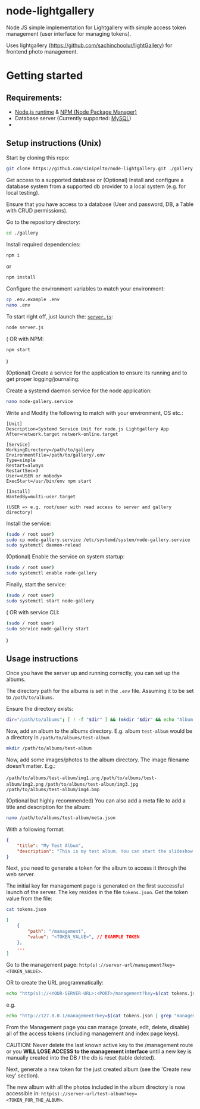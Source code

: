 # node-lightgallery
Node JS simple implementation for Lightgallery with simple access token management (user interface for managing tokens).

Uses lightgallery (https://github.com/sachinchoolur/lightGallery) for frontend photo management.

# Getting started

## Requirements:
- [Node.js runtime](https://nodejs.org/en/) & [NPM (Node Package Manager)](https://www.npmjs.com/)
- Database server (Currently supported: [MySQL](https://www.mysql.com/))
- 

## Setup instructions (Unix)

Start by cloning this repo:

```bash
git clone https://github.com/sinipelto/node-lightgallery.git ./gallery
```

Get access to a supported database or
(Optional) Install and configure a database system from a supported db provider to a local system (e.g. for local testing).

Ensure that you have access to a database (User and password, DB, a Table with CRUD permissions).

Go to the repository directory:

```bash
cd ./gallery
```

Install required dependencies:

```bash
npm i
```
or
```bash
npm install
```

Configure the environment variables to match your environment:

```bash
cp .env.example .env
nano .env
```

To start right off, just launch the: [`server.js`](server.js):
```bash
node server.js
```

(
OR with NPM:
```bash
npm start
```
)

(Optional) Create a service for the application to ensure its running and to get proper logging/journaling:

Create a systemd daemon service for the node application:
```bash
nano node-gallery.service
```

Write and Modify the following to match with your environment, OS etc.:
```text
[Unit]
Description=Systemd Service Unit for node.js Lightgallery App
After=network.target network-online.target

[Service]
WorkingDirectory=/path/to/gallery
EnvironmentFile=/path/to/gallery/.env
Type=simple
Restart=always
RestartSec=3
User=<USER or nobody>
ExecStart=/usr/bin/env npm start

[Install]
WantedBy=multi-user.target
```

```text
(USER => e.g. root/user with read access to server and gallery directory)
```

Install the service:
```bash
(sudo / root user)
sudo cp node-gallery.service /etc/systemd/system/node-gallery.service
sudo systemctl daemon-reload
```

(Optional) Enable the service on system startup:
```bash
(sudo / root user)
sudo systemctl enable node-gallery
```

Finally, start the service:
```bash
(sudo / root user)
sudo systemctl start node-gallery
```
(
    OR with service CLI:
```bash
(sudo / root user)
sudo service node-gallery start
```
)

## Usage instructions

Once you have the server up and running correctly, you can set up the albums.

The directory path for the albums is set in the `.env` file. Assuming it to be set to `/path/to/albums`.

Ensure the directory exists:

```bash
dir="/path/to/albums"; [ ! -f "$dir" ] && (mkdir "$dir" && echo "Album dir created." || echo "ERROR: Failed to create album directory.") || echo "Album dir already exists."
```

Now, add an album to the albums directory. E.g. album `test-album` would be a directory in `/path/to/albums/test-album`

```bash
mkdir /path/to/albums/test-album
```

Now, add some images/photos to the album directory. The image filename doesn't matter.
E.g.:

`/path/to/albums/test-album/img1.png`
`/path/to/albums/test-album/img2.png`
`/path/to/albums/test-album/img3.jpg`
`/path/to/albums/test-album/img4.bmp`

(Optional but highly recommended) You can also add a meta file to add a title and description for the album:
```bash
nano /path/to/albums/test-album/meta.json
```

With a following format:
```json
{
    "title": "My Test Album",
    "description": "This is my test album. You can start the slideshow by clicking one of the photos."
}
```

Next, you need to generate a token for the album to access it through the web server.

The initial key for management page is generated on the first successful launch of the server.
The key resides in the file `tokens.json`. Get the token value from the file:

```bash
cat tokens.json
```

```json
[
    {
        "path": "/management",
        "value": "<TOKEN_VALUE>", // EXAMPLE TOKEN
    },
    ...
]
```

Go to the management page: `http(s)://server-url/management?key=<TOKEN_VALUE>`.

OR to create the URL programmatically:

```bash
echo "http(s)://<YOUR-SERVER-URL>:<PORT>/management?key=$(cat tokens.json | grep "management" -m1 -A1 | tr { '\n' | tr , '\n' | tr } '\n' | grep "value" | awk  -F'"' '{print $4}')"
```

e.g.
```bash
echo "http://127.0.0.1/management?key=$(cat tokens.json | grep "management" -m1 -A1 | tr { '\n' | tr , '\n' | tr } '\n' | grep "value" | awk  -F'"' '{print $4}')"
```

From the Management page you can manage (create, edit, delete, disable) all of the access tokens (including management and index page keys).

CAUTION: Never delete the last known active key to the /management route or you **WILL LOSE ACCESS to the management interface** until a new key is manually created into the DB / the db is reset (table deleted).

Next, generate a new token for the just created album (see the 'Create new key' section).

The new album with all the photos included in the album directory is now accessible in: `http(s)://server-url/test-album?key=<TOKEN_FOR_THE_ALBUM>`.
